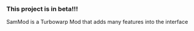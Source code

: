 ### This project is in beta!!!
SamMod is a Turbowarp Mod that adds many features into the interface
